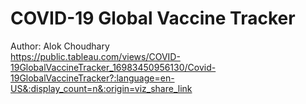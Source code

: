 # COVID-19 Global Vaccine Tracker

Author: Alok Choudhary
<br/>
https://public.tableau.com/views/COVID-19GlobalVaccineTracker_16983450956130/Covid-19GlobalVaccineTracker?:language=en-US&:display_count=n&:origin=viz_share_link

